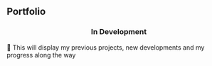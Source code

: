 ## Portfolio 

<h3 align="center">In Development</h3>

<p> 🌱 This will display my previous projects, new developments and my progress along the way </p>